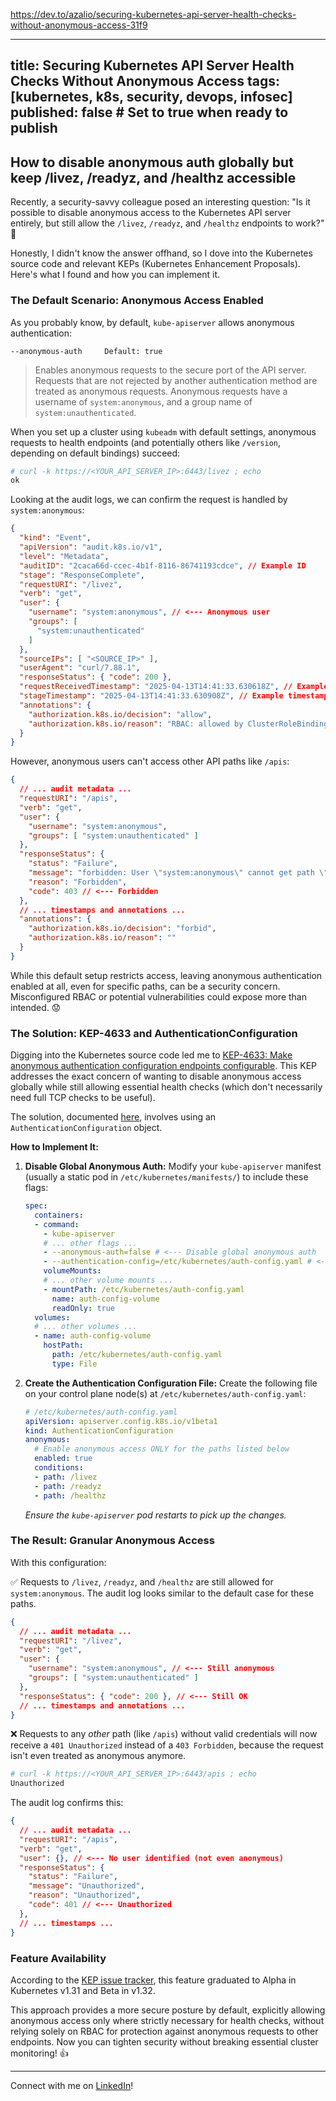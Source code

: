 https://dev.to/azalio/securing-kubernetes-api-server-health-checks-without-anonymous-access-31f9

---
title: Securing Kubernetes API Server Health Checks Without Anonymous Access
tags: [kubernetes, k8s, security, devops, infosec]
published: false # Set to true when ready to publish
---

## How to disable anonymous auth globally but keep /livez, /readyz, and /healthz accessible

Recently, a security-savvy colleague posed an interesting question: "Is it possible to disable anonymous access to the Kubernetes API server entirely, but still allow the `/livez`, `/readyz`, and `/healthz` endpoints to work?" 🤔

Honestly, I didn't know the answer offhand, so I dove into the Kubernetes source code and relevant KEPs (Kubernetes Enhancement Proposals). Here's what I found and how you can implement it.

### The Default Scenario: Anonymous Access Enabled

As you probably know, by default, `kube-apiserver` allows anonymous authentication:

```
--anonymous-auth     Default: true
```

> Enables anonymous requests to the secure port of the API server. Requests that are not rejected by another authentication method are treated as anonymous requests. Anonymous requests have a username of `system:anonymous`, and a group name of `system:unauthenticated`.

When you set up a cluster using `kubeadm` with default settings, anonymous requests to health endpoints (and potentially others like `/version`, depending on default bindings) succeed:

```bash
# curl -k https://<YOUR_API_SERVER_IP>:6443/livez ; echo
ok
```

Looking at the audit logs, we can confirm the request is handled by `system:anonymous`:

```json
{
  "kind": "Event",
  "apiVersion": "audit.k8s.io/v1",
  "level": "Metadata",
  "auditID": "2caca66d-ccec-4b1f-8116-86741193cdce", // Example ID
  "stage": "ResponseComplete",
  "requestURI": "/livez",
  "verb": "get",
  "user": {
    "username": "system:anonymous", // <--- Anonymous user
    "groups": [
      "system:unauthenticated"
    ]
  },
  "sourceIPs": [ "<SOURCE_IP>" ],
  "userAgent": "curl/7.88.1",
  "responseStatus": { "code": 200 },
  "requestReceivedTimestamp": "2025-04-13T14:41:33.630618Z", // Example timestamp
  "stageTimestamp": "2025-04-13T14:41:33.630908Z", // Example timestamp
  "annotations": {
    "authorization.k8s.io/decision": "allow",
    "authorization.k8s.io/reason": "RBAC: allowed by ClusterRoleBinding \"system:public-info-viewer\"..."
  }
}
```

However, anonymous users can't access other API paths like `/apis`:

```json
{
  // ... audit metadata ...
  "requestURI": "/apis",
  "verb": "get",
  "user": {
    "username": "system:anonymous",
    "groups": [ "system:unauthenticated" ]
  },
  "responseStatus": {
    "status": "Failure",
    "message": "forbidden: User \"system:anonymous\" cannot get path \"/apis\"",
    "reason": "Forbidden",
    "code": 403 // <--- Forbidden
  },
  // ... timestamps and annotations ...
  "annotations": {
    "authorization.k8s.io/decision": "forbid",
    "authorization.k8s.io/reason": ""
  }
}
```

While this default setup restricts access, leaving anonymous authentication enabled at all, even for specific paths, can be a security concern. Misconfigured RBAC or potential vulnerabilities could expose more than intended. 😟

### The Solution: KEP-4633 and AuthenticationConfiguration

Digging into the Kubernetes source code led me to [KEP-4633: Make anonymous authentication configuration endpoints configurable](https://github.com/kubernetes/enhancements/blob/master/keps/sig-auth/4633-anonymous-auth-configurable-endpoints/README.md). This KEP addresses the exact concern of wanting to disable anonymous access globally while still allowing essential health checks (which don't necessarily need full TCP checks to be useful).

The solution, documented [here](https://kubernetes.io/docs/reference/access-authn-authz/authentication/#anonymous-authenticator-configuration), involves using an `AuthenticationConfiguration` object.

**How to Implement It:**

1.  **Disable Global Anonymous Auth:**
    Modify your `kube-apiserver` manifest (usually a static pod in `/etc/kubernetes/manifests/`) to include these flags:
    ```yaml
    spec:
      containers:
      - command:
        - kube-apiserver
        # ... other flags ...
        - --anonymous-auth=false # <--- Disable global anonymous auth
        - --authentication-config=/etc/kubernetes/auth-config.yaml # <--- Point to the config file
        volumeMounts:
        # ... other volume mounts ...
        - mountPath: /etc/kubernetes/auth-config.yaml
          name: auth-config-volume
          readOnly: true
      volumes:
      # ... other volumes ...
      - name: auth-config-volume
        hostPath:
          path: /etc/kubernetes/auth-config.yaml
          type: File
    ```

2.  **Create the Authentication Configuration File:**
    Create the following file on your control plane node(s) at `/etc/kubernetes/auth-config.yaml`:
    ```yaml
    # /etc/kubernetes/auth-config.yaml
    apiVersion: apiserver.config.k8s.io/v1beta1
    kind: AuthenticationConfiguration
    anonymous:
      # Enable anonymous access ONLY for the paths listed below
      enabled: true
      conditions:
      - path: /livez
      - path: /readyz
      - path: /healthz
    ```
    *Ensure the `kube-apiserver` pod restarts to pick up the changes.*

### The Result: Granular Anonymous Access

With this configuration:

✅ Requests to `/livez`, `/readyz`, and `/healthz` are still allowed for `system:anonymous`. The audit log looks similar to the default case for these paths.

```json
{
  // ... audit metadata ...
  "requestURI": "/livez",
  "verb": "get",
  "user": {
    "username": "system:anonymous", // <--- Still anonymous
    "groups": [ "system:unauthenticated" ]
  },
  "responseStatus": { "code": 200 }, // <--- Still OK
  // ... timestamps and annotations ...
}
```

❌ Requests to any *other* path (like `/apis`) without valid credentials will now receive a `401 Unauthorized` instead of a `403 Forbidden`, because the request isn't even treated as anonymous anymore.

```bash
# curl -k https://<YOUR_API_SERVER_IP>:6443/apis ; echo
Unauthorized
```

The audit log confirms this:

```json
{
  // ... audit metadata ...
  "requestURI": "/apis",
  "verb": "get",
  "user": {}, // <--- No user identified (not even anonymous)
  "responseStatus": {
    "status": "Failure",
    "message": "Unauthorized",
    "reason": "Unauthorized",
    "code": 401 // <--- Unauthorized
  },
  // ... timestamps ...
}
```

### Feature Availability

According to the [KEP issue tracker](https://github.com/kubernetes/enhancements/issues/4633), this feature graduated to Alpha in Kubernetes v1.31 and Beta in v1.32.

This approach provides a more secure posture by default, explicitly allowing anonymous access only where strictly necessary for health checks, without relying solely on RBAC for protection against anonymous requests to other endpoints. Now you can tighten security without breaking essential cluster monitoring! 👍

---

Connect with me on [LinkedIn](https://www.linkedin.com/in/azalio/)!